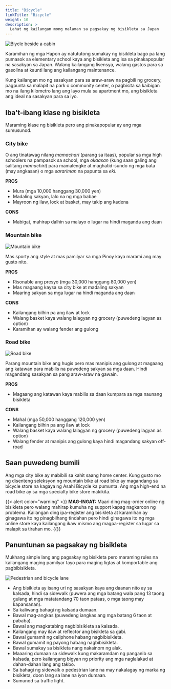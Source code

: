 ```yaml
---
title: "Bicycle"
linkTitle: "Bicycle"
weight: 10
description: >
  Lahat ng kailangan mong malaman sa pagsakay ng bisikleta sa Japan
---
```


![Biycle beside a cabin](/static/img/bicycle-beside-cabin_320_640.jpg)

Karamihan ng mga Hapon ay natututong sumakay ng bisikleta bago pa lang pumasok sa elementary school kaya ang bisikleta ang isa sa pinakapopular na sasakyan sa Japan. Walang kailangang lisensya, walang gastos para sa gasolina at kaunti lang ang kailangang maintenance.

Kung kailangan mo ng sasakyan para sa araw-araw na pagbili ng grocery, pagpunta sa malapit na park o community center, o pagbisita sa kaibigan mo na ilang kilometro lang ang layo mula sa apartment mo, ang bisikleta ang ideal na sasakyan para sa iyo.

## Iba't-ibang klase ng bisikleta

Maraming klase ng bisikleta pero ang pinakapopular ay ang mga sumusunod.

### **City bike**

O ang tinatawag nilang *mamachari* (parang sa itaas), popular sa mga high schoolers na pampasok sa school, mga *okaasan* (kung saan galing ang salitang *mamachiri*) para mamalengke at maghatid-sundo ng mga bata (may angkasan) o mga *sarariman* na papunta sa *eki*.

**PROS**
* Mura (mga 10,000 hanggang 30,000 yen)
* Madaling sakyan, lalo na ng mga babae
* Mayroon ng ilaw, lock at basket, may takip ang kadena

**CONS**
* Mabigat, mahirap dalhin sa malayo o lugar na hindi maganda ang daan

### **Mountain bike**

![Mountain bike](/static/img/mountain-bike_320_640.jpg)

Mas sporty ang style at mas pamilyar sa mga Pinoy kaya marami ang may gusto nito. 

**PROS**
* Risonable ang presyo (mga 30,000 hanggang 80,000 yen)
* Mas magaang kaysa sa city bike at madaling sakyan
* Maaring sakyan sa mga lugar na hindi maganda ang daan

**CONS**
* Kailangang bilhin pa ang ilaw at lock
* Walang basket kaya walang lalagyan ng grocery (puwedeng lagyan as option)
* Karamihan ay walang fender ang gulong

### **Road bike**

![Road bike](/static/img/road-bike_320_640.jpg)

Parang mountain bike ang hugis pero mas manipis ang gulong at magaang ang katawan para mabilis na puwedeng sakyan sa mga daan. Hindi magandang sasakyan sa pang araw-araw na gawain.

**PROS**
* Magaang ang katawan kaya mabilis sa daan kumpara sa mga naunang bisikleta

**CONS**
* Mahal (mga 50,000 hanggang 120,000 yen)
* Kailangang bilhin pa ang ilaw at lock
* Walang basket kaya walang lalagyan ng grocery (puwedeng lagyan as option)
* Walang fender at manipis ang gulong kaya hindi magandang sakyan off-road

## Saan puwedeng bumili

Ang mga city bike ay mabibili sa kahit saang home center. Kung gusto mo ng disenteng seleksyon ng mountain bike at road bike ay magandang sa bicycle store na kagaya ng Asahi Bicycle ka pumunta. Ang mga high-end na road bike ay sa mga specialty bike store makikita.

{{< alert color="warning" >}}
**MAG-INGAT:** Maari ding mag-order online ng bisikleta pero walang mahirap kumuha ng support kapag nagkaroon ng problema. Kailangan ding ipa-register ang bisikleta at karamihan ay ginagawa ito ng pinagbilhang tindahan pero hindi ginagawa ito ng mga online store kaya kailangang ikaw mismo ang magpa-register sa lugar sa malapit sa tirahan mo.
{{</alert >}}

## Panuntunan sa pagsakay ng bisikleta

Mukhang simple lang ang pagsakay ng bisikleta pero maraming rules na kailangang maging pamilyar tayo para maging ligtas at komportable ang pagbibisikleta.

![Pedestrian and bicycle lane](/static/img/pedestrian-bicycle_320_640.jpg)

* Ang bisikleta ay isang uri ng sasakyan kaya ang daanan nito ay sa kalsada, hindi sa sidewalk (puwera ang mga batang wala pang 13 taong gulang at mga matatandang 70 taon pataas, o mga taong may kapansanan).
* Sa kaliwang bahagi ng kalsada dumaan.
* Bawal mag-angkas (puwedeng iangkas ang mga batang 6 taon at pababa).
* Bawal ang magkatabing nagbibisikleta sa kalsada.
* Kailangang may ilaw at reflector ang bisikleta sa gabi.
* Bawal gumamit ng cellphone habang nagbibisikleta.
* Bawal gumamit ng payong habang nagbibisikleta.
* Bawal sumakay sa bisikleta nang nakainom ng alak.
* Maaaring dumaan sa sidewalk kung makaramdam ng panganib sa kalsada, pero kailangang bigyan ng priority ang mga naglalakad at dahan-dahan lang ang takbo.
* Sa bahagi ng sidewalk o pedestrian lane na may nakalagay ng marka ng bisikleta, doon lang sa lane na iyon dumaan.
* Sumunod sa traffic light.
